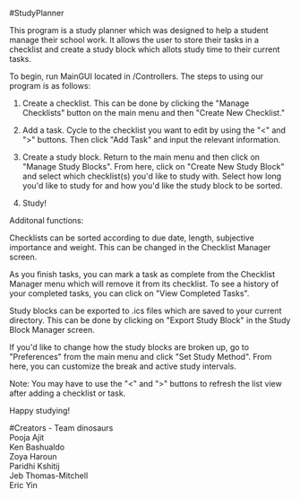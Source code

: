 #StudyPlanner

This program is a study planner which was designed to help a student manage their school work. It allows 
the user to store their tasks in a checklist and create a study block which allots study time to their
current tasks.

To begin, run MainGUI located in /Controllers. The steps to using our program is as follows:

  1. Create a checklist. This can be done by clicking the "Manage Checklists" button on the main menu 
  and then "Create New Checklist." 
  
  2. Add a task. Cycle to the checklist you want to edit by using the "<" and ">" buttons. Then click
  "Add Task" and input the relevant information.
  
  3. Create a study block. Return to the main menu and then click on "Manage Study Blocks". From here,
  click on "Create New Study Block" and select which checklist(s) you'd like to study with. Select how
  long you'd like to study for and how you'd like the study block to be sorted.
  
  4. Study!

Additonal functions:
 
Checklists can be sorted according to due date, length, subjective importance and weight. This can be changed
in the Checklist Manager screen. 

As you finish tasks, you can mark a task as complete from the Checklist Manager menu which will remove it 
from its checklist. To see a history of your completed tasks, you can click on "View Completed Tasks". 
 
Study blocks can be exported to .ics files which are saved to your current directory. This can be done by
clicking on "Export Study Block" in the Study Block Manager screen.
 
If you'd like to change how the study blocks are broken up, go to "Preferences" from the main menu and
click "Set Study Method". From here, you can customize the break and active study intervals.

Note: You may have to use the "<" and ">" buttons to refresh the list view after adding a checklist or task.

Happy studying!

#Creators - Team dinosaurs <br>
Pooja Ajit <br>
Ken Bashualdo <br>
Zoya Haroun <br>
Paridhi Kshitij <br>
Jeb Thomas-Mitchell <br>
Eric Yin
